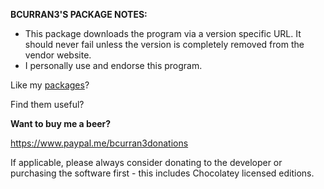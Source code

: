 **BCURRAN3'S PACKAGE NOTES:**

* This package downloads the program via a version specific URL. It should never fail unless the version is completely removed from the vendor website.
* I personally use and endorse this program.


Like my [packages](https://chocolatey.org/profiles/bcurran3)? 

Find them useful?

**Want to buy me a beer?**

https://www.paypal.me/bcurran3donations

If applicable, please always consider donating to the developer or purchasing the software first - this includes Chocolatey licensed editions.